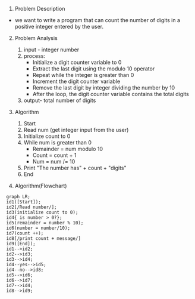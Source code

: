 1. Problem Description

- we want to write a program that can count the number of digits in a positive integer entered by the user.

2. Problem Analysis

   1. input - integer number
   2. process:
      - Initialize a digit counter variable to 0
      - Extract the last digit using the modulo 10 operator
      - Repeat while the integer is greater than 0
      - Increment the digit counter variable
      - Remove the last digit by integer dividing the number by 10
      - After the loop, the digit counter variable contains the total digits
   3. output- total number of digits

3. Algorithm

   1. Start
   2. Read num (get integer input from the user)
   3. Initialize count to 0
   4. While num is greater than 0
      - Remainder = num modulo 10
      - Count = count + 1
      - Num = num /= 10
   5. Print "The number has" + count + "digits"
   6. End

4. Algorithm(Flowchart)

```mermaid
graph LR;
id1([Start]);
id2[/Read number/];
id3(initialize count to 0);
id4{ is number > 0?};
id5(remainder = number % 10);
id6(number = number/10);
id7(count ++);
id8[/print count + message/]
id9([End]);
id1-->id2;
id2-->id3;
id3-->id4;
id4--yes-->id5;
id4--no-->id8;
id5-->id6;
id6-->id7;
id7-->id4;
id8-->id9;
```
